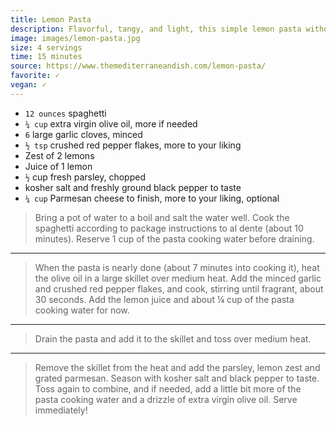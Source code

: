 ```yaml
---
title: Lemon Pasta
description: Flavorful, tangy, and light, this simple lemon pasta without cream is the perfect meal in 15 minutes or less! With good extra virgin olive oil, fresh garlic and a good sprinkle of Parmesan cheese. 
image: images/lemon-pasta.jpg
size: 4 servings
time: 15 minutes
source: https://www.themediterraneandish.com/lemon-pasta/
favorite: ✓
vegan: ✓
---
```


* `12 ounces` spaghetti
* `¼ cup` extra virgin olive oil, more if needed
* `6` large garlic cloves, minced
* `½ tsp` crushed red pepper flakes, more to your liking
* Zest of 2 lemons
* Juice of 1 lemon
* `½` cup fresh parsley, chopped
* kosher salt and freshly ground black pepper to taste
* `¼ cup` Parmesan cheese to finish, more to your liking, optional

> Bring a pot of water to a boil and salt the water well. Cook the spaghetti according to package instructions to al dente (about 10 minutes). Reserve 1 cup of the pasta cooking water before draining.

---

> When the pasta is nearly done (about 7 minutes into cooking it), heat the olive oil in a large skillet over medium heat. Add the minced garlic and crushed red pepper flakes, and cook, stirring until fragrant, about 30 seconds. Add the lemon juice and about ¼ cup of the pasta cooking water for now.

---

> Drain the pasta and add it to the skillet and toss over medium heat.

---

> Remove the skillet from the heat and add the parsley, lemon zest and grated parmesan. Season with kosher salt and black pepper to taste. Toss again to combine, and if needed, add a little bit more of the pasta cooking water and a drizzle of extra virgin olive oil. Serve immediately!
